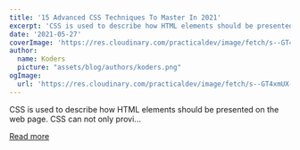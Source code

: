 ```yaml
---
title: '15 Advanced CSS Techniques To Master In 2021'
excerpt: 'CSS is used to describe how HTML elements should be presented on the web page. CSS can not only provi...'
date: '2021-05-27'
coverImage: 'https://res.cloudinary.com/practicaldev/image/fetch/s--GT4xmUX---/c_imagga_scale,f_auto,fl_progressive,h_420,q_auto,w_1000/https://dev-to-uploads.s3.amazonaws.com/uploads/articles/issnpq0gw956xq0ybri0.png'
author:
  name: Koders
  picture: "assets/blog/authors/koders.png"
ogImage:
  url: 'https://res.cloudinary.com/practicaldev/image/fetch/s--GT4xmUX---/c_imagga_scale,f_auto,fl_progressive,h_420,q_auto,w_1000/https://dev-to-uploads.s3.amazonaws.com/uploads/articles/issnpq0gw956xq0ybri0.png'
---
```


CSS is used to describe how HTML elements should be presented on the web page. CSS can not only provi...

[Read more](https://dev.to/nimritee12/15-advanced-css-techniques-to-master-in-2021-1g9d)
